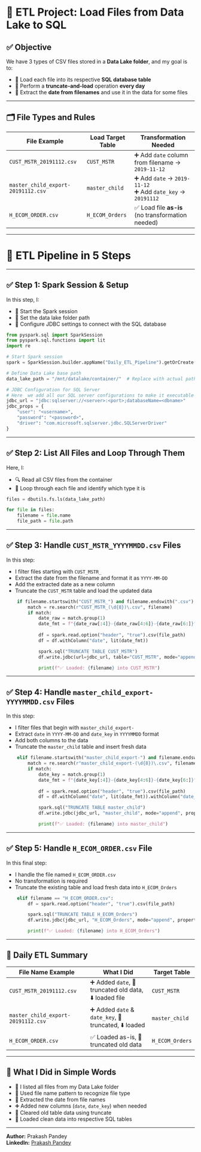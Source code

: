 # 📘 ETL Project: Load Files from Data Lake to SQL

## ✅ Objective

We have 3 types of CSV files stored in a **Data Lake folder**, and my goal is to:

* 🔄 Load each file into its respective **SQL database table**
* 🧹 Perform a **truncate-and-load** operation **every day**
* 📅 Extract the **date from filenames** and use it in the data for some files

---

## 🗂️ File Types and Rules

| File Example                       | Load Target Table | Transformation Needed                                        |
| ---------------------------------- | ----------------- | ------------------------------------------------------------ |
| `CUST_MSTR_20191112.csv`           | `CUST_MSTR`       | ➕ Add `date` column from filename → `2019-11-12`             |
| `master_child_export-20191112.csv` | `master_child`    | ➕ Add `date` → `2019-11-12`<br>➕ Add `date_key` → `20191112` |
| `H_ECOM_ORDER.csv`                 | `H_ECOM_Orders`   | ✅ Load file **as-is** (no transformation needed)             |

---

# 🧰 ETL Pipeline in 5 Steps

---

## ✅ Step 1: Spark Session & Setup

In this step, I:

* 🚀 Start the Spark session
* 📁 Set the data lake folder path
* 🔌 Configure JDBC settings to connect with the SQL database

```python
from pyspark.sql import SparkSession
from pyspark.sql.functions import lit
import re

# Start Spark session
spark = SparkSession.builder.appName("Daily_ETL_Pipeline").getOrCreate()

# Define Data Lake base path
data_lake_path = "/mnt/datalake/container/"  # Replace with actual path

# JDBC Configuration for SQL Server
# Here  we add all our SQL server configurations to make it executable 
jdbc_url = "jdbc:sqlserver://<server>:<port>;databaseName=<dbname>"
jdbc_props = {
    "user": "<username>",
    "password": "<password>",
    "driver": "com.microsoft.sqlserver.jdbc.SQLServerDriver"
}
```

---

## ✅ Step 2: List All Files and Loop Through Them

Here, I:

* 🔍 Read all CSV files from the container
* 📄 Loop through each file and identify which type it is

```python
files = dbutils.fs.ls(data_lake_path)

for file in files:
    filename = file.name
    file_path = file.path
```

---

## ✅ Step 3: Handle `CUST_MSTR_YYYYMMDD.csv` Files

In this step:

* I filter files starting with `CUST_MSTR_`
* Extract the date from the filename and format it as `YYYY-MM-DD`
* Add the extracted date as a new column
* Truncate the `CUST_MSTR` table and load the updated data

```python
    if filename.startswith("CUST_MSTR_") and filename.endswith(".csv"):
        match = re.search(r"CUST_MSTR_(\d{8})\.csv", filename)
        if match:
            date_raw = match.group(1)
            date_fmt = f"{date_raw[:4]}-{date_raw[4:6]}-{date_raw[6:]}"
            
            df = spark.read.option("header", "true").csv(file_path)
            df = df.withColumn("date", lit(date_fmt))

            spark.sql("TRUNCATE TABLE CUST_MSTR")
            df.write.jdbc(url=jdbc_url, table="CUST_MSTR", mode="append", properties=jdbc_props)

            print(f"✅ Loaded: {filename} into CUST_MSTR")
```

---

## ✅ Step 4: Handle `master_child_export-YYYYMMDD.csv` Files

In this step:

* I filter files that begin with `master_child_export-`
* Extract `date` in `YYYY-MM-DD` and `date_key` in `YYYYMMDD` format
* Add both columns to the data
* Truncate the `master_child` table and insert fresh data

```python
    elif filename.startswith("master_child_export-") and filename.endswith(".csv"):
        match = re.search(r"master_child_export-(\d{8})\.csv", filename)
        if match:
            date_key = match.group(1)
            date_fmt = f"{date_key[:4]}-{date_key[4:6]}-{date_key[6:]}"
            
            df = spark.read.option("header", "true").csv(file_path)
            df = df.withColumn("date", lit(date_fmt)).withColumn("date_key", lit(date_key))

            spark.sql("TRUNCATE TABLE master_child")
            df.write.jdbc(jdbc_url, "master_child", mode="append", properties=jdbc_props)

            print(f"✅ Loaded: {filename} into master_child")
```

---

## ✅ Step 5: Handle `H_ECOM_ORDER.csv` File

In this final step:

* I handle the file named `H_ECOM_ORDER.csv`
* No transformation is required
* Truncate the existing table and load fresh data into `H_ECOM_Orders`

```python
    elif filename == "H_ECOM_ORDER.csv":
        df = spark.read.option("header", "true").csv(file_path)

        spark.sql("TRUNCATE TABLE H_ECOM_Orders")
        df.write.jdbc(jdbc_url, "H_ECOM_Orders", mode="append", properties=jdbc_props)

        print(f"✅ Loaded: {filename} into H_ECOM_Orders")
```

---

## 📌 Daily ETL Summary

| File Name Example                  | What I Did                                            | Target Table    |
| ---------------------------------- | ----------------------------------------------------- | --------------- |
| `CUST_MSTR_20191112.csv`           | ➕ Added `date`, 🧹 truncated old data, ⬇️ loaded file | `CUST_MSTR`     |
| `master_child_export-20191112.csv` | ➕ Added `date` & `date_key`, 🧹 truncated, ⬇️ loaded  | `master_child`  |
| `H_ECOM_ORDER.csv`                 | ✅ Loaded as-is, 🧹 truncated old data                 | `H_ECOM_Orders` |

---

## 🧠 What I Did in Simple Words

* 📁 I listed all files from my Data Lake folder
* 🧠 Used file name pattern to recognize file type
* 📅 Extracted the date from file names
* ➕ Added new columns (`date`, `date_key`) when needed
* 🧹 Cleared old table data using truncate
* 💾 Loaded clean data into respective SQL tables

---

**Author:** Prakash Pandey  
**LinkedIn:** [Prakash Pandey](https://www.linkedin.com/in/prakash-pandey-2827522b1/)
